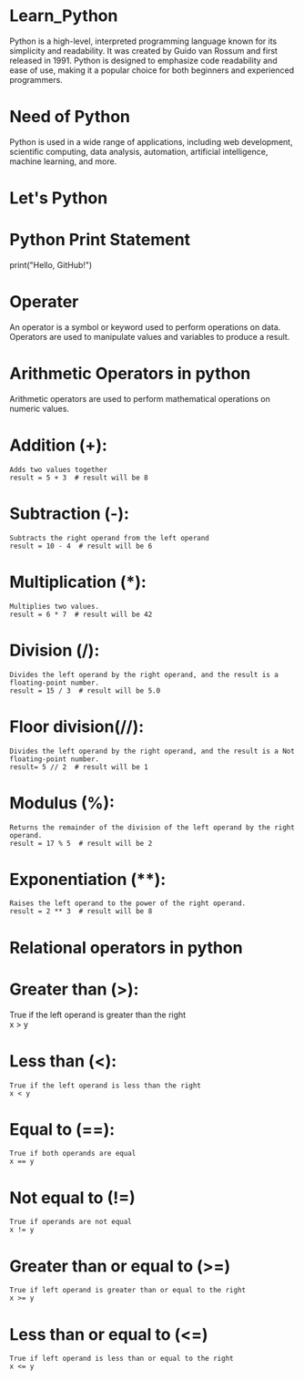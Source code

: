 # Learn_Python
Python is a high-level, interpreted programming language known for its simplicity and readability. It was created by Guido van Rossum and first released in 1991. Python is designed to emphasize code readability and ease of use, making it a popular choice for both beginners and experienced programmers.
# Need of Python
Python is used in a wide range of applications, including web development, scientific computing, data analysis, automation, artificial intelligence, machine learning, and more.
# Let's Python
# Python Print Statement
print("Hello, GitHub!")
# Operater
An operator is a symbol or keyword used to perform operations on data. Operators are used to manipulate values and variables to produce a result.
# Arithmetic Operators in python
Arithmetic operators are used to perform mathematical operations on numeric values.
  # Addition (+):
    Adds two values together
    result = 5 + 3  # result will be 8
  # Subtraction (-):
    Subtracts the right operand from the left operand
    result = 10 - 4  # result will be 6
  # Multiplication (*):
    Multiplies two values.
    result = 6 * 7  # result will be 42
  # Division (/):
    Divides the left operand by the right operand, and the result is a floating-point number.
    result = 15 / 3  # result will be 5.0
  # Floor division(//):
    Divides the left operand by the right operand, and the result is a Not floating-point number.
    result= 5 // 2  # result will be 1 
  # Modulus (%):
    Returns the remainder of the division of the left operand by the right operand.
    result = 17 % 5  # result will be 2
  # Exponentiation (**):
    Raises the left operand to the power of the right operand.
    result = 2 ** 3  # result will be 8
# Relational operators in python
  # Greater than (>):
   True if the left operand is greater than the right	
   x > y
  # Less than (<):
    True if the left operand is less than the right	
    x < y
  # Equal to (==):
    True if both operands are equal	
    x == y
  # Not equal to (!=)
    True if operands are not equal 
    x != y
  # Greater than or equal to (>=)
    True if left operand is greater than or equal to the right	
    x >= y
  # Less than or equal to (<=)
    True if left operand is less than or equal to the right	
    x <= y
